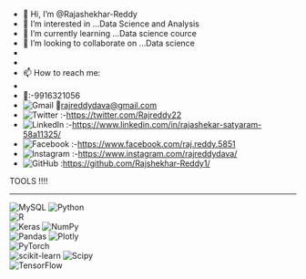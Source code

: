 - 👋 Hi, I’m @Rajashekhar-Reddy
- 👀 I’m interested in ...Data Science and Analysis
- 🌱 I’m currently learning ...Data science cource
- 💞️ I’m looking to collaborate on ...Data science
- 
-
-  📫 How to reach me:
-  
-  🤴:-9916321056
-  ![Gmail](https://img.shields.io/badge/Gmail-D14836?style=for-the-badge&logo=gmail&logoColor=white)                     📧rajreddydava@gmail.com
-  ![Twitter](https://img.shields.io/badge/Twitter-%231DA1F2.svg?style=for-the-badge&logo=Twitter&logoColor=white)       :-https://twitter.com/Rajreddy22
-  ![LinkedIn](https://img.shields.io/badge/linkedin-%230077B5.svg?style=for-the-badge&logo=linkedin&logoColor=white)     :-https://www.linkedin.com/in/rajashekar-satyaram-58a11325/
-  ![Facebook](https://img.shields.io/badge/Facebook-%231877F2.svg?style=for-the-badge&logo=Facebook&logoColor=white)     :-https://www.facebook.com/raj.reddy.5851
-  ![Instagram](https://img.shields.io/badge/Instagram-%23E4405F.svg?style=for-the-badge&logo=Instagram&logoColor=white)  :-https://www.instagram.com/rajreddydava/
-  
   ![GitHub](https://img.shields.io/badge/github-%23121011.svg?style=for-the-badge&logo=github&logoColor=white)           :https://github.com/Rajshekhar-Reddy1/

TOOLS !!!!
________________________________________________________________________________________________________________________________________________________
 ![MySQL](https://img.shields.io/badge/mysql-%2300000f.svg?style=for-the-badge&logo=mysql&logoColor=white) 
 ![Python](https://img.shields.io/badge/python-3670A0?style=for-the-badge&logo=python&logoColor=ffdd54)                                  
 ![R](https://img.shields.io/badge/r-%23276DC3.svg?style=for-the-badge&logo=r&logoColor=white)                                                         
 ![Keras](https://img.shields.io/badge/Keras-%23D00000.svg?style=for-the-badge&logo=Keras&logoColor=white) 
 ![NumPy](https://img.shields.io/badge/numpy-%23013243.svg?style=for-the-badge&logo=numpy&logoColor=white)  
 ![Pandas](https://img.shields.io/badge/pandas-%23150458.svg?style=for-the-badge&logo=pandas&logoColor=white) 
 ![Plotly](https://img.shields.io/badge/Plotly-%233F4F75.svg?style=for-the-badge&logo=plotly&logoColor=white)  
 ![PyTorch](https://img.shields.io/badge/PyTorch-%23EE4C2C.svg?style=for-the-badge&logo=PyTorch&logoColor=white)  
 ![scikit-learn](https://img.shields.io/badge/scikit--learn-%23F7931E.svg?style=for-the-badge&logo=scikit-learn&logoColor=white) 
 ![Scipy](https://img.shields.io/badge/SciPy-%230C55A5.svg?style=for-the-badge&logo=scipy&logoColor=%white)    
 ![TensorFlow](https://img.shields.io/badge/TensorFlow-%23FF6F00.svg?style=for-the-badge&logo=TensorFlow&logoColor=white)  
 
